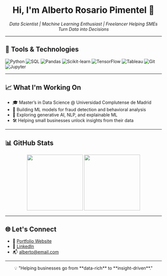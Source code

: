 <h1 align="center">Hi, I'm Alberto Rosario Pimentel 👋</h1>

<p align="center">
  <em>Data Scientist | Machine Learning Enthusiast | Freelancer Helping SMEs Turn Data into Decisions</em>
</p>

---

## 🧰 Tools & Technologies

![Python](https://img.shields.io/badge/Python-3776AB?style=flat&logo=python&logoColor=white)
![SQL](https://img.shields.io/badge/SQL-4479A1?style=flat&logo=postgresql&logoColor=white)
![Pandas](https://img.shields.io/badge/Pandas-150458?style=flat&logo=pandas&logoColor=white)
![Scikit-learn](https://img.shields.io/badge/Scikit--learn-F7931E?style=flat&logo=scikit-learn&logoColor=white)
![TensorFlow](https://img.shields.io/badge/TensorFlow-FF6F00?style=flat&logo=tensorflow&logoColor=white)
![Tableau](https://img.shields.io/badge/Tableau-E97627?style=flat&logo=tableau&logoColor=white)
![Git](https://img.shields.io/badge/Git-F05032?style=flat&logo=git&logoColor=white)
![Jupyter](https://img.shields.io/badge/Jupyter-F37626?style=flat&logo=jupyter&logoColor=white)

---

## 📈 What I'm Working On

- 🎓 Master’s in Data Science @ Universidad Complutense de Madrid
- 🧠 Building ML models for fraud detection and behavioral analysis
- 🤖 Exploring generative AI, NLP, and explainable ML
- 🛠️ Helping small businesses unlock insights from their data

---

## 📊 GitHub Stats

<p align="center">
  <img src="https://github-readme-stats.vercel.app/api?username=albertorosario&show_icons=true&theme=default" height="180" />
  <img src="https://github-readme-stats.vercel.app/api/top-langs/?username=albertorosario&layout=compact" height="180" />
</p>

---

## 🌐 Let's Connect

- 🔗 [Portfolio Website](https://yourportfolio.com)
- 💼 [LinkedIn](https://linkedin.com/in/yourprofile)
- 📬 alberto@email.com

---

<p align="center">
  💡 "Helping businesses go from **data-rich** to **insight-driven**."
</p>


<!--
**Albertorp-datascience/Albertorp-datascience** is a ✨ _special_ ✨ repository because its `README.md` (this file) appears on your GitHub profile.

Here are some ideas to get you started:

- 🔭 I’m currently working on ...
- 🌱 I’m currently learning ...
- 👯 I’m looking to collaborate on ...
- 🤔 I’m looking for help with ...
- 💬 Ask me about ...
- 📫 How to reach me: ...
- 😄 Pronouns: ...
- ⚡ Fun fact: ...
-->
